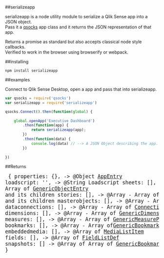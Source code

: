 ##serializeapp

serializeapp is a node utility module to serialize a Qlik Sense app into a JSON object.  
Pass it a [qsocks](https://github.com/mindspank/qsocks) app class and it returns the JSON representation of that app.

Returns a promise as standard but also accepts classical node style callbacks.  
Verified to work in the browser using browserify or webpack.  

##installing
```
npm install serializeapp
```

##examples

Connect to Qlik Sense Desktop, open a app and pass that into serializeapp.

```javascript
var qsocks = require('qsocks')
var serializeapp = require('serializeapp')

qsocks.Connect().then(function(global) {
	
	global.openApp('Executive Dashboard')
		.then(function(app) {
			return serializeapp(app);
		})
		.then(function(data) {
			console.log(data) // --> A JSON Object describing the app.
		})
	
})

```

##Returns
<big><pre>
{
	properties: {}, -> @Object [AppEntry](https://help.qlik.com/sense/2.0/en-us/developer/Subsystems/EngineAPI/Content/Structs/AppEntry.htm)
	loadscript: '', -> @String Loadscript
	sheets: [], -> @Array - Array of [GenericObjectEntry](https://help.qlik.com/sense/2.0/en-us/developer/Subsystems/EngineAPI/Content/Structs/GenericObjectEntry.htm) and its children
	stories: [], -> @Array - Array of [GenericObjectEntry](https://help.qlik.com/sense/2.0/en-us/developer/Subsystems/EngineAPI/Content/Structs/GenericObjectEntry.htm) and its children
	masterobjects: [], -> @Array - Array of [GenericObjectEntry](https://help.qlik.com/sense/2.0/en-us/developer/Subsystems/EngineAPI/Content/Structs/GenericObjectEntry.htm)
	dataconnections: [], -> @Array - Array of [Connection](https://help.qlik.com/sense/2.0/en-us/developer/Subsystems/EngineAPI/Content/Structs/Connection.htm)
	dimensions: [], -> @Array - Array of [GenericDimensionProperties](https://help.qlik.com/sense/2.0/en-us/developer/Subsystems/EngineAPI/Content/Structs/GenericDimensionProperties.htm)
	measures: [], -> @Array - Array of [GenericMeasureProperties](https://help.qlik.com/sense/2.0/en-us/developer/Subsystems/EngineAPI/Content/Structs/GenericMeasureProperties.htm)
	bookmarks: [], -> @Array - Array of[GenericBookmarkLayout](https://help.qlik.com/sense/2.0/en-us/developer/Subsystems/EngineAPI/Content/Structs/GenericDimensionLayout.htm)
	embeddedmedia: [], -> @Array of [MediaListItem](https://help.qlik.com/sense/2.0/en-us/developer/Subsystems/EngineAPI/Content/Structs/MediaListItem.htm)
	fields: [], -> @Array of [FieldListDef](https://help.qlik.com/sense/2.0/en-us/developer/Subsystems/EngineAPI/Content/Structs/FieldListDef.htm)
	snapshots: [] -> @Array of Array of [GenericBookmarkLayout](https://help.qlik.com/sense/2.0/en-us/developer/Subsystems/EngineAPI/Content/Structs/GenericDimensionLayout.htm)
}
</pre></big> 
